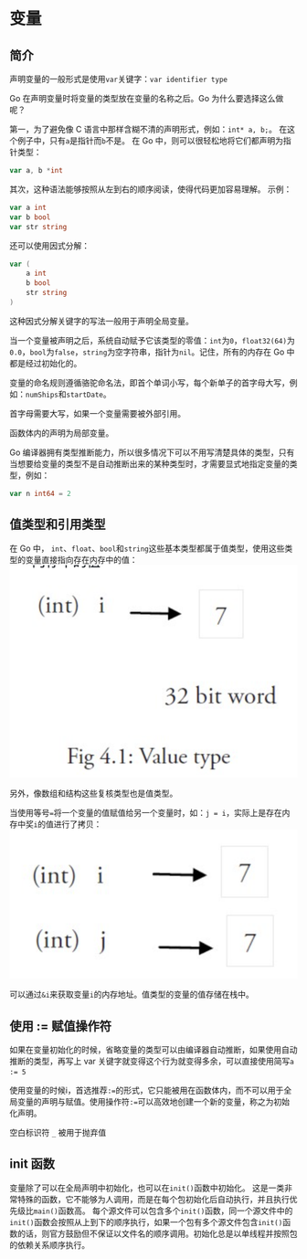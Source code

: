 # 变量

## 简介
声明变量的一般形式是使用`var`关键字：`var identifier type`

Go 在声明变量时将变量的类型放在变量的名称之后。Go 为什么要选择这么做呢？

第一，为了避免像 C 语言中那样含糊不清的声明形式，例如：`int* a, b;`。
在这个例子中，只有`a`是指针而`b`不是。
在 Go 中，则可以很轻松地将它们都声明为指针类型：
```go
var a, b *int
```
其次，这种语法能够按照从左到右的顺序阅读，使得代码更加容易理解。
示例：
```go
var a int
var b bool
var str string
```
还可以使用因式分解：
```go
var (
    a int
    b bool
    str string
)
```

这种因式分解关键字的写法一般用于声明全局变量。

当一个变量被声明之后，系统自动赋予它该类型的零值：`int`为`0`，`float32(64)`为`0.0`，`bool`为`false`，`string`为空字符串，指针为`nil`。记住，所有的内存在 Go 中都是经过初始化的。

变量的命名规则遵循骆驼命名法，即首个单词小写，每个新单子的首字母大写，例如：`numShips`和`startDate`。

首字母需要大写，如果一个变量需要被外部引用。

函数体内的声明为局部变量。

Go 编译器拥有类型推断能力，所以很多情况下可以不用写清楚具体的类型，只有当想要给变量的类型不是自动推断出来的某种类型时，才需要显式地指定变量的类型，例如：
```go
var n int64 = 2
```

## 值类型和引用类型
在 Go 中， `int`、`float`、`bool`和`string`这些基本类型都属于值类型，使用这些类型的变量直接指向存在内存中的值：
![Alt text](image.png)

另外，像数组和结构这些复核类型也是值类型。

当使用等号`=`将一个变量的值赋值给另一个变量时，如：`j = i`，实际上是存在内存中奖`i`的值进行了拷贝：
![Alt text](image-1.png)

可以通过`&i`来获取变量`i`的内存地址。值类型的变量的值存储在栈中。


## 使用 := 赋值操作符
如果在变量初始化的时候，省略变量的类型可以由编译器自动推断，如果使用自动推断的类型，再写上 var 关键字就变得这个行为就变得多余，可以直接使用简写`a := 5`

使用变量的时候i，首选推荐`:=`的形式，它只能被用在函数体内，而不可以用于全局变量的声明与赋值。使用操作符`:=`可以高效地创建一个新的变量，称之为初始化声明。

空白标识符 `_` 被用于抛弃值

## init 函数
变量除了可以在全局声明中初始化，也可以在`init()`函数中初始化。
这是一类非常特殊的函数，它不能够为人调用，而是在每个包初始化后自动执行，并且执行优先级比`main()`函数高。
每个源文件可以包含多个`init()`函数，同一个源文件中的`init()`函数会按照从上到下的顺序执行，如果一个包有多个源文件包含`init()`函数的话，则官方鼓励但不保证以文件名的顺序调用。初始化总是以单线程并按照包的依赖关系顺序执行。